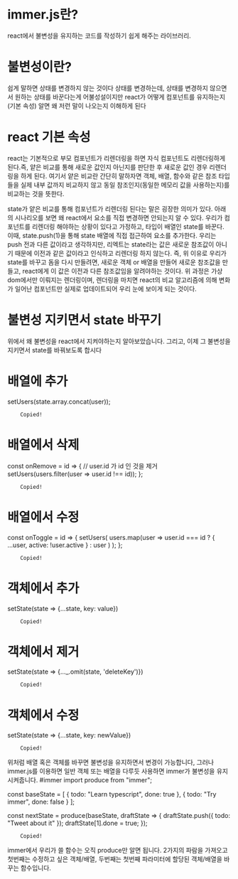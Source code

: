 # immer.js란?

react에서 불변성을 유지하는 코드를 작성하기 쉽게 해주는 라이브러리.

# 불변성이란?

쉽게 말하면 상태를 변경하지 않는 것이다
상태를 변경하는데, 상태를 변경하지 않으면서 원하는 상태를 바꾼다는게 어불성설이지만 react가 어떻게 컴포넌트를 유지하는지(기본 속성) 알면 왜 저런 말이 나오는지 이해하게 된다

# react 기본 속성

react는 기본적으로 부모 컴포넌트가 리렌더링을 하면 자식 컴포넌트도 리렌더링하게 된다.즉, 얕은 비교를 통해 새로운 값인지 아닌지를 판단한 후 새로운 값인 경우 리렌더링을 하게 된다.
여기서 얕은 비교란 간단히 말하자면 객체, 배열, 함수와 같은 참조 타입들을 실제 내부 값까지 비교하지 않고 동일 참조인지(동일한 메모리 값을 사용하는지)를 비교하는 것을 뜻한다.

state가 얕은 비교를 통해 컴포넌트가 리렌더링 된다는 말은 굉장한 의미가 있다. 아래의 시나리오를 보면 왜 react에서 요소를 직접 변경하면 안되는지 알 수 있다.
우리가 컴포넌트를 리렌더링 해야하는 상황이 있다고 가정하고, 타입이 배열인 state를 바꾼다.
이때, state.push(1)을 통해 state 배열에 직접 접근하여 요소를 추가한다.
우리는 push 전과 다른 값이라고 생각하지만, 리엑트는 state라는 값은 새로운 참조값이 아니기 때문에 이전과 같은 값이라고 인식하고 리렌더링 하지 않는다.
즉, 위 이유로 우리가 state를 바꾸고 돔을 다시 만들려면, 새로운 객체 or 배열을 만들어 새로운 참조값을 만들고, react에게 이 값은 이전과 다른 참조값임을 알려야하는 것이다.
위 과정은 가상 dom에서만 이뤄지는 렌더링이며, 렌더링을 마치면 react의 비교 알고리즘에 의해 변화가 일어난 컴포넌트만 실제로 업데이트되어 우리 눈에 보이게 되는 것이다.

# 불변성 지키면서 state 바꾸기

위에서 왜 불변성을 react에서 지켜야하는지 알아보았습니다.
그리고, 이제 그 불변성을 지키면서 state를 바꿔보도록 합시다

# 배열에 추가

setUsers(state.array.concat(user));

        Copied!

# 배열에서 삭제

const onRemove = id => {
// user.id 가 id 인 것을 제거
setUsers(users.filter(user => user.id !== id));
};

        Copied!

# 배열에서 수정

const onToggle = id => {
setUsers(
users.map(user =>
user.id === id ? { ...user, active: !user.active } : user
)
);
};

        Copied!

# 객체에서 추가

setState(state => {...state, key: value})

        Copied!

# 객체에서 제거

setState(state => {...\_.omit(state, 'deleteKey')})

        Copied!

# 객체에서 수정

setState(state => {...state, key: newValue})

        Copied!

위처럼 배열 혹은 객체를 바꾸면 불변성을 유지하면서 변경이 가능합니다, 그러나 immer.js를 이용하면 일반 객체 또는 배열을 다루듯 사용하면 immer가 불변성을 유지시켜줍니다.
#immer
import produce from "immer";

const baseState = [
{
todo: "Learn typescript",
done: true
},
{
todo: "Try immer",
done: false
}
];

const nextState = produce(baseState, draftState => {
draftState.push({ todo: "Tweet about it" });
draftState[1].done = true;
});

        Copied!

immer에서 우리가 쓸 함수는 오직 produce만 알면 됩니다. 2가지의 파람을 가져오고 첫번째는 수정하고 싶은 객체/배열, 두번째는 첫번째 파라미터에 할당된 객체/배열을 바꾸는 함수입니다.
